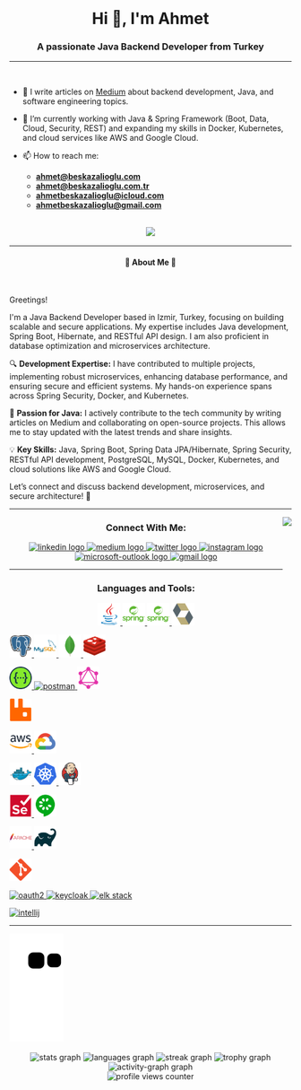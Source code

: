 <p align="center">
  <img src="https://camo.githubusercontent.com/0ab3ccd947eb4db17d1c8ea89c6ba3e7042b1d7dc5e7bb893339937670c6ab8f/68747470733a2f2f692e696d6775722e636f6d2f4136625747466c2e676966" alt="">
</p>

<h1 align="center">Hi 👋, I'm Ahmet</h1>
<h3 align="center">A passionate Java Backend Developer from Turkey</h3>
<hr>
<br>

- 📝 I write articles on [Medium](https://medium.com/@ahmetbeskazalioglu) about backend development, Java, and software engineering topics.

- 🌱 I’m currently working with Java & Spring Framework (Boot, Data, Cloud, Security, REST) and expanding my skills in Docker, Kubernetes, and cloud services like AWS and Google Cloud.

- 📫 How to reach me:
  - **ahmet@beskazalioglu.com**
  - **ahmet@beskazalioglu.com.tr**
  - **ahmetbeskazalioglu@icloud.com**
  - **ahmetbeskazalioglu@gmail.com**
<br>

<div align="center">
  <img height="200" src="https://www.bing.com/th/id/OGC.c0d1b11e54c2b07f7353dd160e8ba80d?pid=1.7&rurl=https%3a%2f%2fcdn.dribbble.com%2fusers%2f1059583%2fscreenshots%2f4171367%2fcoding-freak.gif&ehk=lm8USaegpIM08X3NbwFPQMr7SjSKU%2f%2faFj7rYY0odvA%3d" />
</div>

<hr>
<h4 align="center">🎯 About Me 🎯</h4>
<br>
<p align="left">Greetings!</p>
<p align="left">I'm a Java Backend Developer based in Izmir, Turkey, focusing on building scalable and secure applications. My expertise includes Java development, Spring Boot, Hibernate, and RESTful API design. I am also proficient in database optimization and microservices architecture.</p>

<p align="left">🔍 <strong>Development Expertise:</strong>
I have contributed to multiple projects, implementing robust microservices, enhancing database performance, and ensuring secure and efficient systems. My hands-on experience spans across Spring Security, Docker, and Kubernetes.</p>

<p align="left">🤖 <strong>Passion for Java:</strong>
I actively contribute to the tech community by writing articles on Medium and collaborating on open-source projects. This allows me to stay updated with the latest trends and share insights.</p>

<p align="left">💡 <strong>Key Skills:</strong>
Java, Spring Boot, Spring Data JPA/Hibernate, Spring Security, RESTful API development, PostgreSQL, MySQL, Docker, Kubernetes, and cloud solutions like AWS and Google Cloud.</p>

<p align="left">Let’s connect and discuss backend development, microservices, and secure architecture! 🚀</p>
<hr>

<img align="right" height="200" src="https://www.bing.com/th/id/OGC.9f38155a4b5654529f9c21a12b3411f3?pid=1.7&rurl=https%3a%2f%2fmedia1.tenor.com%2fimages%2f9f38155a4b5654529f9c21a12b3411f3%2ftenor.gif%3fitemid%3d15623574&ehk=i9uBekgW%2fntEXb6cJ0tVVDch7Mvg6%2fRjH%2ff%2fwky6vks%3d" />

<div align="center">
  <h3>Connect With Me:</h3>
  <a href="https://www.linkedin.com/in/ahmetbeskazalioglu/" target="_blank">
    <img src="https://raw.githubusercontent.com/maurodesouza/profile-readme-generator/master/src/assets/icons/social/linkedin/default.svg" width="52" height="40" alt="linkedin logo" />
  </a>
  <a href="https://medium.com/@ahmetbeskazalioglu" target="_blank">
    <img src="https://raw.githubusercontent.com/maurodesouza/profile-readme-generator/master/src/assets/icons/social/medium/default.svg" width="52" height="40" alt="medium logo" />
  </a>
  <a href="https://twitter.com/ahmetbeskazali" target="_blank">
    <img src="https://raw.githubusercontent.com/maurodesouza/profile-readme-generator/master/src/assets/icons/social/twitter/default.svg" width="52" height="40" alt="twitter logo" />
  </a>
  <a href="https://www.instagram.com/ahmetbeskazalioglu/" target="_blank">
    <img src="https://raw.githubusercontent.com/maurodesouza/profile-readme-generator/master/src/assets/icons/social/instagram/default.svg" width="52" height="40" alt="instagram logo" />
  </a>
  <a href="mailto:ahmetbeskazalioglu@icloud.com" target="_blank">
    <img src="https://raw.githubusercontent.com/maurodesouza/profile-readme-generator/master/src/assets/icons/social/microsoft-outlook/default.svg" width="52" height="40" alt="microsoft-outlook logo" />
  </a>
  <a href="mailto:ahmetbeskazalioglu@gmail.com" target="_blank">
    <img src="https://raw.githubusercontent.com/maurodesouza/profile-readme-generator/master/src/assets/icons/social/gmail/default.svg" width="52" height="40" alt="gmail logo" />
  </a>
</div>

<hr>

<h3 align="center">Languages and Tools:</h3>
<p align="center">
  <!-- Backend Development -->
  <a href="https://www.java.com" target="_blank" rel="noreferrer"> <img src="https://raw.githubusercontent.com/devicons/devicon/master/icons/java/java-original.svg" alt="java" width="40" height="40"/> </a> 
  <a href="https://spring.io/projects/spring-boot" target="_blank" rel="noreferrer"> <img src="https://raw.githubusercontent.com/devicons/devicon/master/icons/spring/spring-original-wordmark.svg" alt="spring" width="40" height="40"/> </a>
  <a href="https://spring.io/projects/spring-cloud" target="_blank" rel="noreferrer"> <img src="https://raw.githubusercontent.com/devicons/devicon/master/icons/spring/spring-original-wordmark.svg" alt="spring cloud" width="40" height="40"/> </a>
  <a href="https://hibernate.org/" target="_blank" rel="noreferrer"> <img src="https://raw.githubusercontent.com/devicons/devicon/master/icons/hibernate/hibernate-original.svg" alt="hibernate" width="40" height="40"/> </a>

  <!-- Databases -->
  <a href="https://www.postgresql.org/" target="_blank" rel="noreferrer"> <img src="https://raw.githubusercontent.com/devicons/devicon/master/icons/postgresql/postgresql-original.svg" alt="postgresql" width="40" height="40"/> </a>
  <a href="https://www.mysql.com/" target="_blank" rel="noreferrer"> <img src="https://raw.githubusercontent.com/devicons/devicon/master/icons/mysql/mysql-original-wordmark.svg" alt="mysql" width="40" height="40"/> </a>
  <a href="https://www.mongodb.com/" target="_blank" rel="noreferrer"> <img src="https://raw.githubusercontent.com/devicons/devicon/master/icons/mongodb/mongodb-original.svg" alt="mongodb" width="40" height="40"/> </a>
  <a href="https://redis.io/" target="_blank" rel="noreferrer"> <img src="https://raw.githubusercontent.com/devicons/devicon/master/icons/redis/redis-original.svg" alt="redis" width="40" height="40"/> </a>

  <!-- API Tools -->
  <a href="https://swagger.io/" target="_blank" rel="noreferrer"> <img src="https://raw.githubusercontent.com/devicons/devicon/master/icons/swagger/swagger-original.svg" alt="swagger" width="40" height="40"/> </a>
  <a href="https://postman.com" target="_blank" rel="noreferrer"> <img src="https://www.vectorlogo.zone/logos/getpostman/getpostman-icon.svg" alt="postman" width="40" height="40"/> </a>
  <a href="https://www.apollographql.com/" target="_blank" rel="noreferrer"> <img src="https://raw.githubusercontent.com/devicons/devicon/master/icons/graphql/graphql-plain.svg" alt="graphql" width="40" height="40"/> </a>
  
  <!-- Message Queue -->
  <a href="https://www.rabbitmq.com/" target="_blank" rel="noreferrer"> <img src="https://raw.githubusercontent.com/devicons/devicon/master/icons/rabbitmq/rabbitmq-original.svg" alt="rabbitmq" width="40" height="40"/> </a>
  
  <!-- Cloud Services -->
  <a href="https://aws.amazon.com/" target="_blank" rel="noreferrer"> <img src="https://raw.githubusercontent.com/devicons/devicon/master/icons/amazonwebservices/amazonwebservices-original-wordmark.svg" alt="aws" width="40" height="40"/> </a>
  <a href="https://cloud.google.com/" target="_blank" rel="noreferrer"> <img src="https://raw.githubusercontent.com/devicons/devicon/master/icons/googlecloud/googlecloud-original.svg" alt="google cloud" width="40" height="40"/> </a>
  
  <!-- DevOps -->
  <a href="https://www.docker.com/" target="_blank" rel="noreferrer"> <img src="https://raw.githubusercontent.com/devicons/devicon/master/icons/docker/docker-original.svg" alt="docker" width="40" height="40"/> </a>
  <a href="https://kubernetes.io/" target="_blank" rel="noreferrer"> <img src="https://raw.githubusercontent.com/devicons/devicon/master/icons/kubernetes/kubernetes-plain.svg" alt="kubernetes" width="40" height="40"/> </a>
  <a href="https://www.jenkins.io/" target="_blank" rel="noreferrer"> <img src="https://raw.githubusercontent.com/devicons/devicon/master/icons/jenkins/jenkins-original.svg" alt="jenkins" width="40" height="40"/> </a>

  <!-- Testing -->
  <a href="https://www.selenium.dev/" target="_blank" rel="noreferrer"> <img src="https://raw.githubusercontent.com/devicons/devicon/master/icons/selenium/selenium-original.svg" alt="selenium" width="40" height="40"/> </a>
  <a href="https://cucumber.io/" target="_blank" rel="noreferrer"> <img src="https://raw.githubusercontent.com/devicons/devicon/master/icons/cucumber/cucumber-plain.svg" alt="cucumber" width="40" height="40"/> </a>

  <!-- CI/CD and Build Tools -->
  <a href="https://maven.apache.org/" target="_blank" rel="noreferrer"> <img src="https://raw.githubusercontent.com/devicons/devicon/master/icons/apache/apache-original-wordmark.svg" alt="maven" width="40" height="40"/> </a>
  <a href="https://gradle.org/" target="_blank" rel="noreferrer"> <img src="https://raw.githubusercontent.com/devicons/devicon/master/icons/gradle/gradle-plain.svg" alt="gradle" width="40" height="40"/> </a>

  <!-- Version Control -->
  <a href="https://git-scm.com/" target="_blank" rel="noreferrer"> <img src="https://raw.githubusercontent.com/devicons/devicon/master/icons/git/git-original.svg" alt="git" width="40" height="40"/> </a>
  
  <!-- Security & Monitoring -->
  <a href="https://oauth.net/2/" target="_blank" rel="noreferrer"> <img src="https://raw.githubusercontent.com/simple-icons/simple-icons/master/icons/oauth.svg" alt="oauth2" width="40" height="40"/> </a>
  <a href="https://www.keycloak.org/" target="_blank" rel="noreferrer"> <img src="https://www.keycloak.org/resources/images/keycloak_icon_512px.svg" alt="keycloak" width="40" height="40"/> </a>
  <a href="https://www.elastic.co/what-is/elk-stack" target="_blank" rel="noreferrer"> <img src="https://www.vectorlogo.zone/logos/elastic/elastic-icon.svg" alt="elk stack" width="40" height="40"/> </a>

  <!-- IDEs -->
  <a href="https://www.jetbrains.com/idea/" target="_blank" rel="noreferrer"> <img src="https://upload.wikimedia.org/wikipedia/commons/d/d5/IntelliJ_IDEA_Logo.svg" alt="intellij" width="40" height="40"/> </a>
</p>

<hr>

<picture style="display: block; margin-left: auto; margin-right: auto;">
  <source media="(prefers-color-scheme: dark)" srcset="https://raw.githubusercontent.com/AhmetBeskazalioglu/AhmetBeskazalioglu/output/github-contribution-grid-snake-dark.svg">
  <source media="(prefers-color-scheme: light)" srcset="https://raw.githubusercontent.com/AhmetBeskazalioglu/AhmetBeskazalioglu/output/github-contribution-grid-snake.svg">
  <img alt="github contribution grid snake animation" src="https://raw.githubusercontent.com/AhmetBeskazalioglu/AhmetBeskazalioglu/output/github-contribution-grid-snake.svg">
</picture>

<br clear="both">

<div align="center">
  <img src="https://github-readme-stats.vercel.app/api?username=AhmetBeskazalioglu&hide_title=false&hide_rank=false&show_icons=true&include_all_commits=true&count_private=true&disable_animations=false&theme=dracula&locale=en&hide_border=false" height="150" alt="stats graph" />
  <img src="https://github-readme-stats.vercel.app/api/top-langs?username=AhmetBeskazalioglu&locale=en&hide_title=false&layout=compact&card_width=320&langs_count=5&theme=dark&hide_border=false" height="150" alt="languages graph" />
  <img src="https://streak-stats.demolab.com?user=AhmetBeskazalioglu&locale=en&mode=daily&theme=dracula&hide_border=false&border_radius=5" height="150" alt="streak graph" />
  <img src="https://github-profile-trophy.vercel.app?username=AhmetBeskazalioglu&theme=dracula&column=-1&row=1&margin-w=8&margin-h=8&no-bg=false&no-frame=false" height="150" alt="trophy graph" />
  <img src="https://github-readme-activity-graph.vercel.app/graph?username=AhmetBeskazalioglu&radius=16&theme=react&area=true" height="300" alt="activity-graph graph" />
</div>


<div align="center">
  <img src="https://profile-counter.glitch.me/AhmetBeskazalioglu/count.svg?" alt="profile views counter" />
</div>
